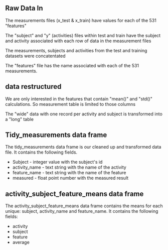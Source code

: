 ## Raw Data In

The measurements files (x_test & x_train) have values for each of the 531 "features"

The "subject" and "y" (activities) files within test and train have the 
subject and activity associated with each row of data in the measurement files

The measurements, subjects and activities from the test and training datasets were concatentated

The "features" file has the name associated with each of the 531 measurements.

## data restructured

We are only interested in the features that contain "mean()" and "std()" calculations.  So measurement table is limited to those columns

The "wide" data with one record per activity and subject is transformed into a "long" table

## Tidy_measurements data frame

The tidy_measurements data frame is our cleaned up and transformed data file.  It contains the following fields.  

* Subject - integer value with the subject's id
* activity_name - text string with the name of the activity
* feature_name - text string with the name of the feature
* measured - float point number with the measured result

## activity_subject_feature_means data frame

The activity_subject_feature_means data frame contains the means for each unique: subject, activity_name and feature_name.  It contains the following fields:

* activity
* subject
* feature
* average


